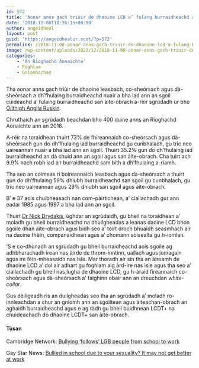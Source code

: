 ```yaml
---
id: 572
title: 'Aonar anns gach triùir de dhaoine LCD a’ fulang burraidheachd ann an sgoil agus san àite-obrach'
date: '2018-11-08T10:26:15+00:00'
author: angeidheal
layout: post
guid: 'https://angeidhealur.scot/?p=572'
permalink: /2018-11-08-aonar-anns-gach-triuir-de-dhaoine-lcd-a-fulang-burraidheachd-ann-an-sgoil-agus-san-aite-obrach/
image: /wp-content/uploads/2022/12/2018-11-08-aonar-anns-gach-triuir-de-dhaoine-lcd-a-fulang-burraidheachd-ann-an-sgoil-agus-san-aite-obrach.webp
categories:
    - 'An Rìoghachd Aonaichte'
    - Foghlam
    - Gnìomhachas
---
```


Tha aonar anns gach triùir de dhaoine leasbach, co-sheòrsach agus dà-sheòrsach a dh’fhulaing burraidheachd nuair a bha iad ann an sgoil cuideachd a’ fulaing burraidheachd san àite-obrach a-rèir sgrùdadh ùr bho [Oilthigh Anglia Ruskin](https://www.anglia.ac.uk/).

Chruthaich an sgrùdadh beachdan bho 400 duine anns an Rìoghachd Aonaichte ann an 2016.

A-rèir na toraidhean thuirt 73% de fhireannaich co-sheòrsach agus dà-sheòrsach gun do dh’fhulaing iad burraidheachd gu cunbhalach, gu tric neo uaireannan nuair a bha iad ann an sgoil. Thuirt 35.2% gun do dh’fhulaing iad burraidheachd an dà chuid ann an sgoil agus san àite-obrach. Cha tuirt ach 9.9% nach robh iad air burraidheachd sam bith a dh’fhulaing a-riamh.

Tha seo an coimeas ri boireannaich leasbach agus dà-sheòrsach a thuirt gun do dh’fhulaing 59% dhiubh burraidheachd san sgoil gu cunbhalach, gu tric neo uaireannan agus 29% dhiubh san sgoil agus àite-obrach.

B’ e 37 aois chuibheasach nan com-pàirtichean, a’ ciallachadh gur ann eadar 1985 agus 1997 a bha iad ann an sgoil.

Thuirt [Dr Nick Drydakis](https://www.anglia.ac.uk/lord-ashcroft-international-business-school/about/economics-and-international-business/people/nick-drydakis), ùghdar an sgrùdaidh, gu bheil na toraidhean a’ moladh gu bheil burraidheachd na dhuilgheadas a leanas daoine LCD bhon sgoile dhan àite-obrach agus bidh seo a’ toirt droch bhuaidh seasmhach air na daoine fhèin, companaidhean agus a’ chomann sòisealta gu h-iomlan.

‘S e co-dhùnadh an sgrùdadh gu bheil burraidheachd aois sgoile ag adhbharachadh ìrean nas àirde de throm-inntinn, uallach agus iomagain agus ìre fèin-mheasaidh nas ìsle. Mar thoradh air sin tha an àireamh de dhaoine LCD a’ dol air adhart gu foghlam aig àrd-ìre nas ìsle agus tha seo a’ ciallachadh gu bheil nas lugha de dhaoine LCD, gu h-àraid fireannaich co-sheòrsach agus dà-sheòrsach a’ faighinn obair ann an dreuchdan *white-collar*.

Gus dèiligeadh ris an duilgheadas seo tha an sgrùdadh a’ moladh ro-innleachdan a chur an gnìomh ann an sgoiltean agus àiteachan-obrach an aghaidh burraidheachd agus e ag ràdh gu bheil buidhnean LCDT+ na chuideachadh do dhaoine LCDT+ san àite-obrach.

#### Tùsan

Cambridge Network: [Bullying ‘follows’ LGB people from school to work](https://www.cambridgenetwork.co.uk/news/bullying-follows-lgb-people-from-school-to-work/)

Gay Star News: [Bullied in school due to your sexuality? It may not get better at work](https://www.gaystarnews.com/article/bullied-school-work/)